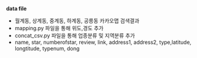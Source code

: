**data file**
- 월계동, 상계동, 중계동, 하계동, 공릉동 카카오맵 검색결과
- mapping.py 파일을 통해 위도,경도 추가
- concat_csv.py 파일을 통해 업종분류 및 지역분류 추가
- name, star, numberofstar, review, link, address1, address2, type,latitude, longtitude, typenum, dong 
